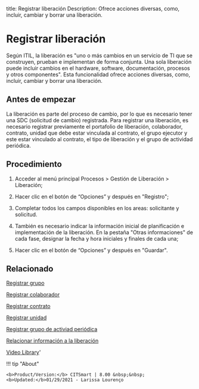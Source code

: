 title:  Registrar liberación 
Description: Ofrece acciones diversas, como, incluir, cambiar y borrar una liberación.
# Registrar liberación

Según ITIL, la liberación es "uno o más cambios en un servicio de TI que se construyen, prueban e implementan de forma conjunta. Una sola liberación puede incluir cambios en el hardware, software, documentación, procesos y otros componentes".
Esta funcionalidad ofrece acciones diversas, como, incluir, cambiar y borrar una liberación.

Antes de empezar
----------------

La liberación es parte del proceso de cambio, por lo que es
necesario tener una SDC (solicitud de cambio) registrada. Para registrar una
liberación, es necesario registrar previamente el portafolio de
liberación, colaborador, contrato, unidad que debe estar vinculada al contrato,
el grupo ejecutor y este estar vinculado al contrato, el tipo de liberación y el
grupo de actividad periódica.

Procedimiento
-------------

1.  Acceder al menú principal Procesos \> Gestión de Liberación \> Liberación;

2.  Hacer clic en el botón de “Opciones” y después en "Registro";

3.  Completar todos los campos disponibles en los areas: solicitante y
    solicitud.

4.  También es necesario indicar la información inicial de planificación e
    implementación de la liberación. En la pestaña "Otras informaciones" de cada
    fase, designar la fecha y hora iniciales y finales de cada una;

5.  Hacer clic en el botón de “Opciones” y después en "Guardar".

Relacionado
---------------

[Registrar grupo](/es-es/citsmart-platform-8/initial-settings/access-settings/user/register-groups.html)

[Registrar colaborador](/es-es/citsmart-platform-8/initial-settings/access-settings/user/register-employee.html)

[Registrar contrato](/es-es/citsmart-platform-8/additional-features/contract-management/use/register-contract.html)

[Registrar unidad](/es-es/citsmart-platform-8/platform-administration/region-and-language/register-unit.html)

[Registrar grupo de activiad periódica](/es-es/citsmart-platform-8/additional-features/automation-of-operation/configuration/periodic-activity-group.html)

[Relacionar información a la liberación](/es-es/citsmart-platform-8/processes/release/use/relate-information-to-release.html)

<i class='fa fa-youtube-play  fa-2x' style='color:#97ce17;vertical-align: middle;'> </i> [Video Library](https://www.youtube.com/playlist?list=PLB5qK2uzf2RPdiRF4nIuCkAvXedNFV-af)'

!!! tip "About"

    <b>Product/Version:</b> CITSmart | 8.00 &nbsp;&nbsp;
    <b>Updated:</b>01/29/2021 - Larissa Lourenço
